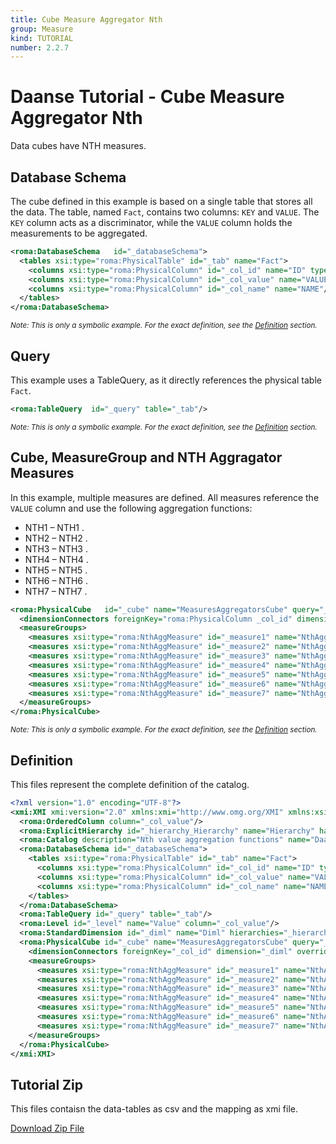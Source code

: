 ```yaml
---
title: Cube Measure Aggregator Nth
group: Measure
kind: TUTORIAL
number: 2.2.7
---
```

# Daanse Tutorial - Cube Measure Aggregator Nth

Data cubes have NTH measures.


## Database Schema

The cube defined in this example is based on a single table that stores all the data. The table, named `Fact`, contains two columns: `KEY` and `VALUE`. The `KEY` column acts as a discriminator, while the `VALUE` column holds the measurements to be aggregated.


```xml
<roma:DatabaseSchema   id="_databaseSchema">
  <tables xsi:type="roma:PhysicalTable" id="_tab" name="Fact">
    <columns xsi:type="roma:PhysicalColumn" id="_col_id" name="ID" type="Integer"/>
    <columns xsi:type="roma:PhysicalColumn" id="_col_value" name="VALUE" type="Integer"/>
    <columns xsi:type="roma:PhysicalColumn" id="_col_name" name="NAME"/>
  </tables>
</roma:DatabaseSchema>

```
*<small>Note: This is only a symbolic example. For the exact definition, see the [Definition](#definition) section.</small>*
## Query

This example uses a TableQuery, as it directly references the physical table `Fact`.


```xml
<roma:TableQuery  id="_query" table="_tab"/>

```
*<small>Note: This is only a symbolic example. For the exact definition, see the [Definition](#definition) section.</small>*
## Cube, MeasureGroup and NTH Aggragator Measures

In this example, multiple measures are defined. All measures reference the `VALUE` column and use the following aggregation functions:
- NTH1 – NTH1 .
- NTH2 – NTH2 .
- NTH3 – NTH3 .
- NTH4 – NTH4 .
- NTH5 – NTH5 .
- NTH6 – NTH6 .
- NTH7 – NTH7 .


```xml
<roma:PhysicalCube   id="_cube" name="MeasuresAggregatorsCube" query="_query">
  <dimensionConnectors foreignKey="roma:PhysicalColumn _col_id" dimension="roma:StandardDimension _diml" overrideDimensionName="Dim" id="_dc_dim"/>
  <measureGroups>
    <measures xsi:type="roma:NthAggMeasure" id="_measure1" name="NthAgg1" column="_col_value" orderByColumns="/0" n="1"/>
    <measures xsi:type="roma:NthAggMeasure" id="_measure2" name="NthAgg2" column="_col_value" orderByColumns="/0" n="2"/>
    <measures xsi:type="roma:NthAggMeasure" id="_measure3" name="NthAgg3" column="_col_value" orderByColumns="/0" n="3"/>
    <measures xsi:type="roma:NthAggMeasure" id="_measure4" name="NthAgg4" column="_col_value" orderByColumns="/0" n="4"/>
    <measures xsi:type="roma:NthAggMeasure" id="_measure5" name="NthAgg5" column="_col_value" orderByColumns="/0" n="5"/>
    <measures xsi:type="roma:NthAggMeasure" id="_measure6" name="NthAgg6" column="_col_value" orderByColumns="/0" n="6"/>
    <measures xsi:type="roma:NthAggMeasure" id="_measure7" name="NthAgg7" column="_col_value" orderByColumns="/0" n="7"/>
  </measureGroups>
</roma:PhysicalCube>

```
*<small>Note: This is only a symbolic example. For the exact definition, see the [Definition](#definition) section.</small>*

## Definition

This files represent the complete definition of the catalog.

```xml
<?xml version="1.0" encoding="UTF-8"?>
<xmi:XMI xmi:version="2.0" xmlns:xmi="http://www.omg.org/XMI" xmlns:xsi="http://www.w3.org/2001/XMLSchema-instance" xmlns:roma="https://www.daanse.org/spec/org.eclipse.daanse.rolap.mapping">
  <roma:OrderedColumn column="_col_value"/>
  <roma:ExplicitHierarchy id="_hierarchy_Hierarchy" name="Hierarchy" hasAll="false" primaryKey="_col_id" query="_query" levels="_level"/>
  <roma:Catalog description="Nth value aggregation functions" name="Daanse Tutorial - Cube Measure Aggregator Nth" cubes="_cube" dbschemas="_databaseSchema"/>
  <roma:DatabaseSchema id="_databaseSchema">
    <tables xsi:type="roma:PhysicalTable" id="_tab" name="Fact">
      <columns xsi:type="roma:PhysicalColumn" id="_col_id" name="ID" type="Integer"/>
      <columns xsi:type="roma:PhysicalColumn" id="_col_value" name="VALUE" type="Integer"/>
      <columns xsi:type="roma:PhysicalColumn" id="_col_name" name="NAME"/>
    </tables>
  </roma:DatabaseSchema>
  <roma:TableQuery id="_query" table="_tab"/>
  <roma:Level id="_level" name="Value" column="_col_value"/>
  <roma:StandardDimension id="_diml" name="Diml" hierarchies="_hierarchy_Hierarchy"/>
  <roma:PhysicalCube id="_cube" name="MeasuresAggregatorsCube" query="_query">
    <dimensionConnectors foreignKey="_col_id" dimension="_diml" overrideDimensionName="Dim" id="_dc_dim"/>
    <measureGroups>
      <measures xsi:type="roma:NthAggMeasure" id="_measure1" name="NthAgg1" column="_col_value" orderByColumns="/0" n="1"/>
      <measures xsi:type="roma:NthAggMeasure" id="_measure2" name="NthAgg2" column="_col_value" orderByColumns="/0" n="2"/>
      <measures xsi:type="roma:NthAggMeasure" id="_measure3" name="NthAgg3" column="_col_value" orderByColumns="/0" n="3"/>
      <measures xsi:type="roma:NthAggMeasure" id="_measure4" name="NthAgg4" column="_col_value" orderByColumns="/0" n="4"/>
      <measures xsi:type="roma:NthAggMeasure" id="_measure5" name="NthAgg5" column="_col_value" orderByColumns="/0" n="5"/>
      <measures xsi:type="roma:NthAggMeasure" id="_measure6" name="NthAgg6" column="_col_value" orderByColumns="/0" n="6"/>
      <measures xsi:type="roma:NthAggMeasure" id="_measure7" name="NthAgg7" column="_col_value" orderByColumns="/0" n="7"/>
    </measureGroups>
  </roma:PhysicalCube>
</xmi:XMI>

```



## Tutorial Zip
This files contaisn the data-tables as csv and the mapping as xmi file.

<a href="./zip/tutorial.cube.measure.aggregator.nth.zip" download>Download Zip File</a>
